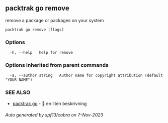 ## packtrak go remove

remove a package or packages on your system

```
packtrak go remove [flags]
```

### Options

```
  -h, --help   help for remove
```

### Options inherited from parent commands

```
  -a, --author string   Author name for copyright attribution (default "YOUR NAME")
```

### SEE ALSO

* [packtrak go](packtrak_go.md)	 - 󰟓 en liten beskrivning

###### Auto generated by spf13/cobra on 7-Nov-2023
